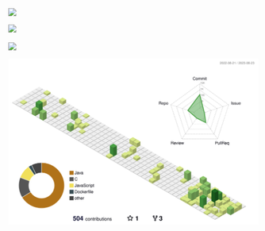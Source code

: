 <img src="https://capsule-render.vercel.app/api?type=waving&color=auto&height=200&section=header&text=ClaireJ&fontSize=90" />


<img src="https://github-readme-stats.vercel.app/api/top-langs/?username=kjeon0901&layout=compact"><br><br>
<img src="https://github-readme-stats.vercel.app/api?username=kjeon0901&show_icons=true">

![](./profile-3d-contrib/profile-green-animate.svg)

<!--
### Hi there 👋

- 🔭 I’m currently working on ...
- 🌱 I’m currently learning ...
- 👯 I’m looking to collaborate on ...
- 🤔 I’m looking for help with ...
- 💬 Ask me about ...
- 📫 How to reach me: ...
- 😄 Pronouns: ...
- ⚡ Fun fact: ...
-->
